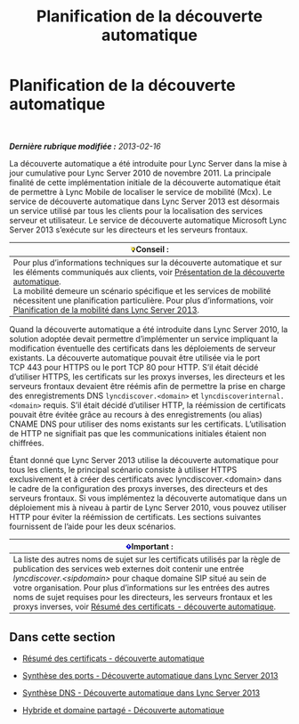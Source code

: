 ﻿---
title: Planification de la découverte automatique
TOCTitle: Planification de la découverte automatique
ms:assetid: 51f1ff94-1d64-4e6d-a878-b86fa07edc2d
ms:mtpsurl: https://technet.microsoft.com/fr-fr/library/JJ945628(v=OCS.15)
ms:contentKeyID: 53095421
ms.date: 05/20/2016
mtps_version: v=OCS.15
ms.translationtype: HT
---

# Planification de la découverte automatique

 

_**Dernière rubrique modifiée :** 2013-02-16_

La découverte automatique a été introduite pour Lync Server dans la mise à jour cumulative pour Lync Server 2010 de novembre 2011. La principale finalité de cette implémentation initiale de la découverte automatique était de permettre à Lync Mobile de localiser le service de mobilité (Mcx). Le service de découverte automatique dans Lync Server 2013 est désormais un service utilisé par tous les clients pour la localisation des services serveur et utilisateur. Le service de découverte automatique Microsoft Lync Server 2013 s’exécute sur les directeurs et les serveurs frontaux.

<table>
<thead>
<tr class="header">
<th><img src="images/JJ205025.tip(OCS.15).gif" title="tip" alt="tip" />Conseil :</th>
</tr>
</thead>
<tbody>
<tr class="odd">
<td>Pour plus d’informations techniques sur la découverte automatique et sur les éléments communiqués aux clients, voir <a href="lync-server-2013-understanding-autodiscover.md">Présentation de la découverte automatique</a>.<br />
La mobilité demeure un scénario spécifique et les services de mobilité nécessitent une planification particulière. Pour plus d’informations, voir <a href="lync-server-2013-planning-for-mobility.md">Planification de la mobilité dans Lync Server 2013</a>.</td>
</tr>
</tbody>
</table>


Quand la découverte automatique a été introduite dans Lync Server 2010, la solution adoptée devait permettre d’implémenter un service impliquant la modification éventuelle des certificats dans les déploiements de serveur existants. La découverte automatique pouvait être utilisée via le port TCP 443 pour HTTPS ou le port TCP 80 pour HTTP. S’il était décidé d’utiliser HTTPS, les certificats sur les proxys inverses, les directeurs et les serveurs frontaux devaient être réémis afin de permettre la prise en charge des enregistrements DNS `lyncdiscover.<domain>` et `lyncdiscoverinternal.<domain>` requis. S’il était décidé d’utiliser HTTP, la réémission de certificats pouvait être évitée grâce au recours à des enregistrements (ou alias) CNAME DNS pour utiliser des noms existants sur les certificats. L’utilisation de HTTP ne signifiait pas que les communications initiales étaient non chiffrées.

Étant donné que Lync Server 2013 utilise la découverte automatique pour tous les clients, le principal scénario consiste à utiliser HTTPS exclusivement et à créer des certificats avec lyncdiscover.\<domain\> dans le cadre de la configuration des proxys inverses, des directeurs et des serveurs frontaux. Si vous implémentez la découverte automatique dans un déploiement mis à niveau à partir de Lync Server 2010, vous pouvez utiliser HTTP pour éviter la réémission de certificats. Les sections suivantes fournissent de l’aide pour les deux scénarios.

<table>
<thead>
<tr class="header">
<th><img src="images/Gg425917.important(OCS.15).gif" title="important" alt="important" />Important :</th>
</tr>
</thead>
<tbody>
<tr class="odd">
<td>La liste des autres noms de sujet sur les certificats utilisés par la règle de publication des services web externes doit contenir une entrée <em>lyncdiscover.&lt;sipdomain&gt;</em> pour chaque domaine SIP situé au sein de votre organisation. Pour plus d’informations sur les entrées des autres noms de sujet requises pour les directeurs, les serveurs frontaux et les proxys inverses, voir <a href="lync-server-2013-certificate-summary-autodiscover.md">Résumé des certificats - découverte automatique</a>.</td>
</tr>
</tbody>
</table>


## Dans cette section

  - [Résumé des certificats - découverte automatique](lync-server-2013-certificate-summary-autodiscover.md)

  - [Synthèse des ports - Découverte automatique dans Lync Server 2013](lync-server-2013-port-summary-autodiscover.md)

  - [Synthèse DNS - Découverte automatique dans Lync Server 2013](lync-server-2013-dns-summary-autodiscover.md)

  - [Hybride et domaine partagé - Découverte automatique](lync-server-2013-hybrid-and-split-domain-autodiscover.md)

